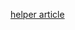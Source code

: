 [helper article]("https://www.c-sharpcorner.com/article/localization-in-angular-application-using-angular-locale/")
